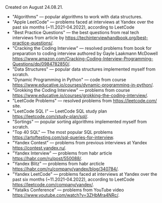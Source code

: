 Created on August 24.08.21.

* "Algorithms" — popular algorithms to work with data structures.
* "Apple LeetCode" — problems faced at interviews at Yandex over the past six months (~11.2021-04.2022), according to LeetCode 
* "Best Practice Questions" — the best questions from real tech interviews from article by https://techinterviewhandbook.org/best-practice-questions/.
* "Cracking the Coding Interview" — resolved problems from book for preparation to coding interview authored by Gayle Laakmann McDowell https://www.amazon.com/Cracking-Coding-Interview-Programming-Questions/dp/0984782850/.
* "Data Structures" — popular data structures implemented myself from scratch.
* "Dynamic Programming in Python" — code from course https://www.educative.io/courses/dynamic-programming-in-python/.
* "Grokking the Coding Interview" — problems from course https://www.educative.io/courses/grokking-the-coding-interview/.
* "LeetCode Problems" — resolved problems from https://leetcode.com/ site.
* "LeetCode SQL I" — LeetCode SQL study plan https://leetcode.com/study-plan/sql/.
* "Sortings" — popular sorting algorithms implemented myself from scratch.
* "Top 40 SQL" — The most popular SQL problems https://artoftesting.com/sql-queries-for-interview.
* "Yandex Contest" — problems from previous interviews at Yandex https://contest.yandex.ru/.
* "Yandex Interview" — problems from habr article https://habr.com/ru/post/550088/.
* "Yandex Blitz" — problems from habr arcticle https://habr.com/ru/company/yandex/blog/340784/.
* "Yandex LeetCode" — problems faced at interviews at Yandex over the past six months (~11.2021-04.2022), according to LeetCode https://leetcode.com/company/yandex/.
* "Yatalks Conference" — problems from YouTube video https://www.youtube.com/watch?v=3ZHbMra4NRc/.
